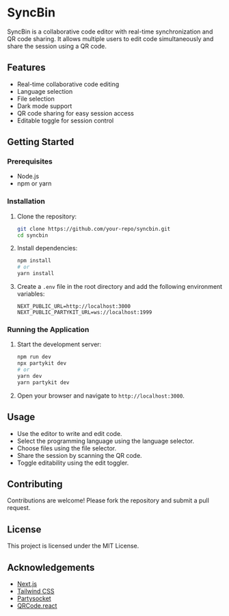 # SyncBin

SyncBin is a collaborative code editor with real-time synchronization and QR code sharing. It allows multiple users to edit code simultaneously and share the session using a QR code.

## Features

- Real-time collaborative code editing
- Language selection
- File selection
- Dark mode support
- QR code sharing for easy session access
- Editable toggle for session control

## Getting Started

### Prerequisites

- Node.js
- npm or yarn

### Installation

1. Clone the repository:

   ```bash
   git clone https://github.com/your-repo/syncbin.git
   cd syncbin
   ```

2. Install dependencies:

   ```bash
   npm install
   # or
   yarn install
   ```

3. Create a `.env` file in the root directory and add the following environment variables:

   ```env
   NEXT_PUBLIC_URL=http://localhost:3000
   NEXT_PUBLIC_PARTYKIT_URL=ws://localhost:1999
   ```

### Running the Application

1. Start the development server:

   ```bash
   npm run dev
   npx partykit dev
   # or
   yarn dev
   yarn partykit dev
   ```

2. Open your browser and navigate to `http://localhost:3000`.

## Usage

- Use the editor to write and edit code.
- Select the programming language using the language selector.
- Choose files using the file selector.
- Share the session by scanning the QR code.
- Toggle editability using the edit toggler.

## Contributing

Contributions are welcome! Please fork the repository and submit a pull request.

## License

This project is licensed under the MIT License.

## Acknowledgements

- [Next.js](https://nextjs.org/)
- [Tailwind CSS](https://tailwindcss.com/)
- [Partysocket](https://github.com/partysocket/partysocket)
- [QRCode.react](https://github.com/zpao/qrcode.react)
